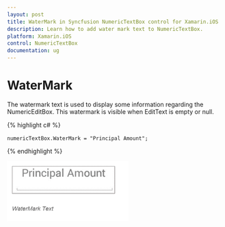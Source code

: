 ```yaml
---
layout: post
title: WaterMark in Syncfusion NumericTextBox control for Xamarin.iOS
description: Learn how to add water mark text to NumericTextBox.
platform: Xamarin.iOS
control: NumericTextBox
documentation: ug
---
```

# WaterMark

The watermark text is used to display some information regarding the NumericEditBox. This watermark is visible when EditText is empty or null.

{% highlight c# %}
	
	numericTextBox.WaterMark = "Principal Amount";
	 
{% endhighlight %}
	
![](images/WaterMark.png)
